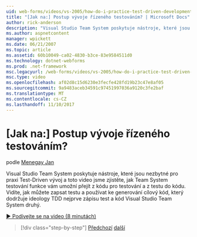 ```yaml
---
uid: web-forms/videos/vs-2005/how-do-i-practice-test-driven-development
title: "[Jak na:] Postup vývoje řízeného testováním? | Microsoft Docs"
author: rick-anderson
description: "Visual Studio Team System poskytuje nástroje, které jsou potřeba postupem Test-Driven vývoj a toto video jsme zjistěte, jak je Team System testování funkce..."
ms.author: aspnetcontent
manager: wpickett
ms.date: 06/21/2007
ms.topic: article
ms.assetid: 60b10049-ca02-4830-b3ce-83e9584511d0
ms.technology: dotnet-webforms
ms.prod: .net-framework
msc.legacyurl: /web-forms/videos/vs-2005/how-do-i-practice-test-driven-development
msc.type: video
ms.openlocfilehash: af02d8c15d6230e3fecfe428fd19b23c47e8af05
ms.sourcegitcommit: 9a9483aceb34591c97451997036a9120c3fe2baf
ms.translationtype: MT
ms.contentlocale: cs-CZ
ms.lasthandoff: 11/10/2017
---
```

<a name="how-do-i-practice-test-driven-development"></a>[Jak na:] Postup vývoje řízeného testováním?
====================
podle [Menegay Jan](https://twitter.com/CMenegay)

Visual Studio Team System poskytuje nástroje, které jsou nezbytné pro praxi Test-Driven vývoj a toto video jsme zjistěte, jak Team System testování funkce vám umožní přejít z kódu pro testování a z testu do kódu. Vidíte, jak můžete zapsat testu a používat ke generování cílový kód, který dodržuje ideology TDD nejprve zápisu test a kód Visual Studio Team System druhý.

[&#9654; Podívejte se na video (8 minutách)](https://channel9.msdn.com/Blogs/ASP-NET-Site-Videos/how-do-i-practice-test-driven-development)

>[!div class="step-by-step"]
[Předchozí](how-do-i-write-code-more-quickly-with-unit-tests.md)
[další](how-do-i-load-test-a-web-application.md)
